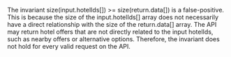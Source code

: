 The invariant size(input.hotelIds[]) >= size(return.data[]) is a false-positive. This is because the size of the input.hotelIds[] array does not necessarily have a direct relationship with the size of the return.data[] array. The API may return hotel offers that are not directly related to the input hotelIds, such as nearby offers or alternative options. Therefore, the invariant does not hold for every valid request on the API.
